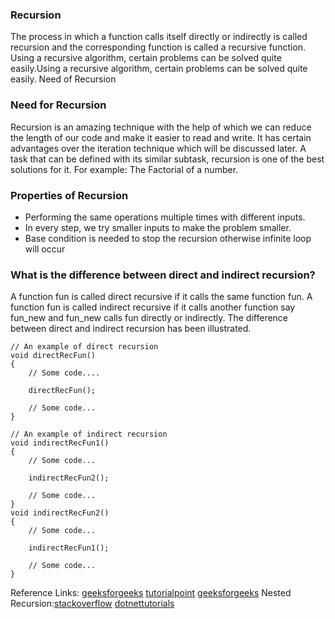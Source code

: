 ### Recursion
The process in which a function calls itself directly or indirectly is called recursion and the corresponding function is called a recursive function.
Using a recursive algorithm, certain problems can be solved quite easily.Using a recursive algorithm, certain problems can be solved quite easily.
Need of Recursion
### Need for Recursion
Recursion is an amazing technique with the help of which we can reduce the length of our code and make it easier to read and write. It has certain advantages over the iteration technique which will be discussed later. 
A task that can be defined with its similar subtask, recursion is one of the best solutions for it. For example: The Factorial of a number.
### Properties of Recursion
- Performing the same operations multiple times with different inputs.
- In every step, we try smaller inputs to make the problem smaller.
- Base condition is needed to stop the recursion otherwise infinite loop will occur
### What is the difference between direct and indirect recursion? 
A function fun is called direct recursive if it calls the same function fun.
A function fun is called indirect recursive if it calls another function say fun_new and fun_new calls fun directly or indirectly.
The difference between direct and indirect recursion has been illustrated.
```
// An example of direct recursion
void directRecFun()
{
    // Some code....

    directRecFun();

    // Some code...
}

// An example of indirect recursion
void indirectRecFun1()
{
    // Some code...

    indirectRecFun2();

    // Some code...
}
void indirectRecFun2()
{
    // Some code...

    indirectRecFun1();

    // Some code...
}
```
Reference Links: [geeksforgeeks](https://www.geeksforgeeks.org/introduction-to-recursion-data-structure-and-algorithm-tutorials/) [tutorialpoint](https://www.programiz.com/cpp-programming/recursion) [geeksforgeeks](https://www.geeksforgeeks.org/types-of-recursions/)
Nested Recursion:[stackoverflow](https://stackoverflow.com/questions/47501191/how-can-i-convert-a-basic-nested-loop-to-recursive-in-c) [dotnettutorials](https://dotnettutorials.net/lesson/nested-recursion/)
